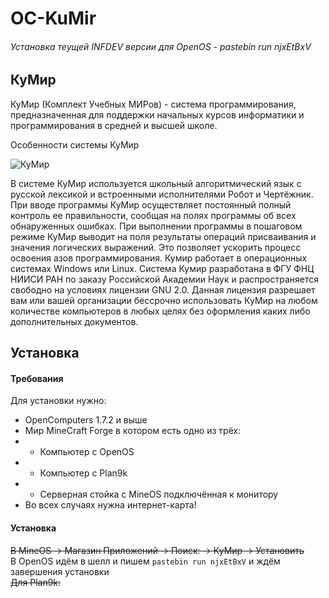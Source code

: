 # OC-KuMir
###### Установка теущей INFDEV версии для OpenOS - pastebin run njxEtBxV
## КуМир
КуМир (Комплект Учебных МИРов) - система программирования, предназначенная для поддержки начальных курсов информатики и программирования в средней и высшей школе.

Особенности системы КуМир

![КуМир](http://razvitie19.ucoz.ru/risunki/screen.png)

В системе КуМир используется школьный алгоритмический язык с русской лексикой и встроенными исполнителями Робот и Чертёжник.
При вводе программы КуМир осуществляет постоянный полный контроль ее правильности, сообщая на полях программы об всех обнаруженных ошибках.
При выполнении программы в пошаговом режиме КуМир выводит на поля результаты операций присваивания и значения логических выражений. Это позволяет ускорить процесс освоения азов программирования.
Кумир работает в операционных системах Windows или Linux.
Система Кумир разработана в ФГУ ФНЦ НИИСИ РАН по заказу Российской Академии Наук и распространяется свободно на условиях лицензии GNU 2.0.
Данная лицензия разрешает вам или вашей организации бессрочно использовать КуМир на любом количестве компьютеров в любых целях без оформления каких либо дополнительных документов.

## Установка

#### Требования
Для установки нужно:
- OpenComputers 1.7.2 и выше
- Мир MineCraft Forge в котором есть одно из трёх:
- - Компьютер с OpenOS
- - Компьютер с Plan9k
- - Серверная стойка с MineOS подключённая к монитору
- Во всех случаях нужна интернет-карта!
#### Установка
<s>В MineOS -> Магазин Приложений -> Поиск: -> КуМир -> Установить</s><br>В OpenOS идём в шелл и пишем `pastebin run njxEtBxV` и ждём завершения установки<br><s>Для Plan9k: </s>
